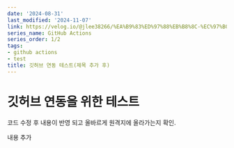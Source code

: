 ```yaml
---
date: '2024-08-31'
last_modified: '2024-11-07'
link: https://velog.io/@jlee38266/%EA%B9%83%ED%97%88%EB%B8%8C-%EC%97%B0%EB%8F%99-%ED%85%8C%EC%8A%A4%ED%8A%B8
series_name: GitHub Actions
series_order: 1/2
tags:
- github actions
- test
title: 깃허브 연동 테스트(제목 추가 후)
---
```


# 깃허브 연동을 위한 테스트

코드 수정 후 내용이 반영 되고 올바르게 원격지에 올라가는지 확인.

내용 추가